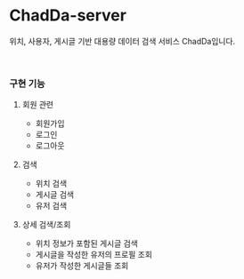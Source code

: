 # ChadDa-server
위치, 사용자, 게시글 기반 대용량 데이터 검색 서비스 ChadDa입니다.

<br>

### 구현 기능

1. 회원 관련
   - 회원가입
   - 로그인
   - 로그아웃

2. 검색
   - 위치 검색
   - 게시글 검색
   - 유저 검색

3. 상세 검색/조회
   - 위치 정보가 포함된 게시글 검색
   - 게시글을 작성한 유저의 프로필 조회
   - 유저가 작성한 게시글들 조회
